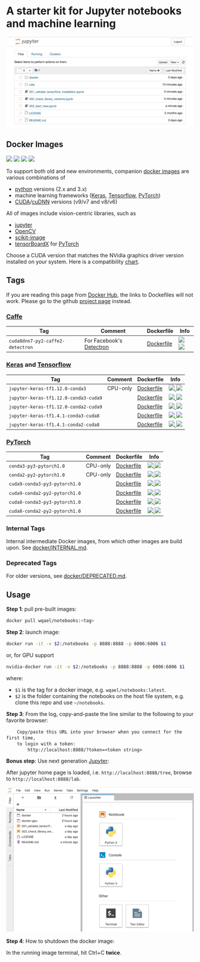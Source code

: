 # A starter kit for Jupyter notebooks and machine learning

![notebooks_screenshot](assets/notebooks.jpg)

## Docker Images

![](https://img.shields.io/docker/automated/wqael/notebooks.svg)
![](https://img.shields.io/docker/build/wqael/notebooks.svg)
![](https://img.shields.io/docker/pulls/wqael/notebooks.svg)
![](https://img.shields.io/docker/stars/wqael/notebooks.svg)

To support both old and new environments, companion [docker images](https://hub.docker.com/r/wqael/notebooks/) are various combinations of
* [python](https://www.python.org/) versions (2.x and 3.x)
* machine learning frameworks ([Keras](https://keras.io/), [Tensorflow](https://www.tensorflow.org/), [PyTorch](https://pytorch.org/))
* [CUDA](https://developer.nvidia.com/cuda-zone)/[cuDNN](https://developer.nvidia.com/cudnn) versions (v9/v7 and v8/v6)

All of images include vision-centric libraries, such as
* [jupyter](http://jupyter.org/)
* [OpenCV](https://opencv.org/)
* [scikit-image](http://scikit-image.org/)
* [tensorBoardX](https://github.com/lanpa/tensorboard-pytorch) for [PyTorch](https://pytorch.org/)

Choose a CUDA version that matches the NVidia graphics driver version installed on your system. Here is a compatibility [chart](https://gist.github.com/rlan/258b7c030364735be10c9df277cff5ed).

## Tags

If you are reading this page from [Docker Hub](https://hub.docker.com/r/wqael/notebooks/), the links to Dockefiles will not work. Please go to the github [project page](https://github.com/rlan/notebooks) instead.

### [Caffe](https://caffe2.ai/)

| Tag   | Comment | Dockerfile | Info  |
| ----- | ------- | ---------- | ----  |
| `cuda8dnn7-py2-caffe2-detectron` | For Facebook's [Detectron](https://github.com/facebookresearch/Detectron) | [Dockerfile](docker/cuda8dnn7-py2-caffe2-detectron/Dockerfile) | [![](https://images.microbadger.com/badges/image/wqael/notebooks:cuda8dnn7-py2-caffe2-detectron.svg) ![](https://images.microbadger.com/badges/commit/wqael/notebooks:cuda8dnn7-py2-caffe2-detectron.svg)](https://microbadger.com/images/wqael/notebooks:cuda8dnn7-py2-caffe2-detectron) |

### [Keras](https://keras.io/) and [Tensorflow](https://www.tensorflow.org/)

| Tag   | Comment | Dockerfile | Info  |
| ----- | ------- | ---------- | ----  |
| `jupyter-keras-tf1.12.0-conda3` | CPU-only | [Dockerfile](docker/keras-tf1.12.0-conda3/Dockerfile) | [![](https://images.microbadger.com/badges/image/wqael/notebooks:jupyter-keras-tf1.12.0-conda3.svg) ![](https://images.microbadger.com/badges/commit/wqael/notebooks:jupyter-keras-tf1.12.0-conda3.svg)](https://microbadger.com/images/wqael/notebooks:jupyter-keras-tf1.12.0-conda3) |
| `jupyter-keras-tf1.12.0-conda3-cuda9` | | [Dockerfile](docker/jupyter-keras-tf1.12.0-conda3-cuda9/Dockerfile) | [![](https://images.microbadger.com/badges/image/wqael/notebooks:jupyter-keras-tf1.12.0-conda3-cuda9.svg) ![](https://images.microbadger.com/badges/commit/wqael/notebooks:jupyter-keras-tf1.12.0-conda3-cuda9.svg)](https://microbadger.com/images/wqael/notebooks:jupyter-keras-tf1.12.0-conda3-cuda9) |
| `jupyter-keras-tf1.12.0-conda2-cuda9` | | [Dockerfile](docker/jupyter-keras-tf1.12.0-conda2-cuda9/Dockerfile) | [![](https://images.microbadger.com/badges/image/wqael/notebooks:jupyter-keras-tf1.12.0-conda2-cuda9.svg) ![](https://images.microbadger.com/badges/commit/wqael/notebooks:jupyter-keras-tf1.12.0-conda2-cuda9.svg)](https://microbadger.com/images/wqael/notebooks:jupyter-keras-tf1.12.0-conda2-cuda9) |
| `jupyter-keras-tf1.4.1-conda3-cuda8` | | [Dockerfile](docker/jupyter-keras-tf1.4.1-conda3-cuda8/Dockerfile) | [![](https://images.microbadger.com/badges/image/wqael/notebooks:jupyter-keras-tf1.4.1-conda3-cuda8.svg) ![](https://images.microbadger.com/badges/commit/wqael/notebooks:jupyter-keras-tf1.4.1-conda3-cuda8.svg)](https://microbadger.com/images/wqael/notebooks:jupyter-keras-tf1.4.1-conda3-cuda8) |
| `jupyter-keras-tf1.4.1-conda2-cuda8` | | [Dockerfile](docker/jupyter-keras-tf1.4.1-conda2-cuda8/Dockerfile) | [![](https://images.microbadger.com/badges/image/wqael/notebooks:jupyter-keras-tf1.4.1-conda2-cuda8.svg) ![](https://images.microbadger.com/badges/commit/wqael/notebooks:jupyter-keras-tf1.4.1-conda2-cuda8.svg)](https://microbadger.com/images/wqael/notebooks:jupyter-keras-tf1.4.1-conda2-cuda8) |

### [PyTorch](https://pytorch.org/)

| Tag   | Comment | Dockerfile | Info  |
| ----- | ------- | ---------- | ----  |
| `conda3-py3-pytorch1.0` | CPU-only | [Dockerfile](docker/conda3-py3-pytorch1.0/Dockerfile) | [![](https://images.microbadger.com/badges/image/wqael/notebooks:conda3-py3-pytorch1.0.svg) ![](https://images.microbadger.com/badges/commit/wqael/notebooks:conda3-py3-pytorch1.0.svg)](https://microbadger.com/images/wqael/notebooks:conda3-py3-pytorch1.0) |
| `conda2-py2-pytorch1.0` | CPU-only | [Dockerfile](docker/conda2-py2-pytorch1.0/Dockerfile) | [![](https://images.microbadger.com/badges/image/wqael/notebooks:conda2-py2-pytorch1.0.svg) ![](https://images.microbadger.com/badges/commit/wqael/notebooks:conda2-py2-pytorch1.0.svg)](https://microbadger.com/images/wqael/notebooks:conda2-py2-pytorch1.0) |
| `cuda9-conda3-py3-pytorch1.0` | | [Dockerfile](docker/cuda9-conda3-py3-pytorch1.0/Dockerfile) | [![](https://images.microbadger.com/badges/image/wqael/notebooks:cuda9-conda3-py3-pytorch1.0.svg) ![](https://images.microbadger.com/badges/commit/wqael/notebooks:cuda9-conda3-py3-pytorch1.0.svg)](https://microbadger.com/images/wqael/notebooks:cuda9-conda3-py3-pytorch1.0) |
| `cuda9-conda2-py2-pytorch1.0` | | [Dockerfile](docker/cuda9-conda2-py2-pytorch1.0/Dockerfile) | [![](https://images.microbadger.com/badges/image/wqael/notebooks:cuda9-conda2-py2-pytorch1.0.svg) ![](https://images.microbadger.com/badges/commit/wqael/notebooks:cuda9-conda2-py2-pytorch1.0.svg)](https://microbadger.com/images/wqael/notebooks:cuda9-conda2-py2-pytorch1.0) |
| `cuda8-conda3-py3-pytorch1.0` | | [Dockerfile](docker/cuda8-conda3-py3-pytorch1.0/Dockerfile) | [![](https://images.microbadger.com/badges/image/wqael/notebooks:cuda8-conda3-py3-pytorch1.0.svg) ![](https://images.microbadger.com/badges/commit/wqael/notebooks:cuda8-conda3-py3-pytorch1.0.svg)](https://microbadger.com/images/wqael/notebooks:cuda8-conda3-py3-pytorch1.0) |
| `cuda8-conda2-py2-pytorch1.0` | | [Dockerfile](docker/cuda8-conda2-py2-pytorch1.0/Dockerfile) | [![](https://images.microbadger.com/badges/image/wqael/notebooks:cuda8-conda2-py2-pytorch1.0.svg) ![](https://images.microbadger.com/badges/commit/wqael/notebooks:cuda8-conda2-py2-pytorch1.0.svg)](https://microbadger.com/images/wqael/notebooks:cuda8-conda2-py2-pytorch1.0) |


### Internal Tags

Internal intermediate Docker images, from which other images are build upon. See [docker/INTERNAL.md](docker/INTERNAL.md).

### Deprecated Tags

For older versions, see [docker/DEPRECATED.md](docker/DEPRECATED.md).


## Usage

**Step 1**: pull pre-built images:

```sh
docker pull wqael/notebooks:<tag>
```

**Step 2**: launch image:

```sh
docker run -it -v $2:/notebooks -p 8888:8888 -p 6006:6006 $1
```

or, for GPU support

```sh
nvidia-docker run -it -v $2:/notebooks -p 8888:8888 -p 6006:6006 $1
```

where:

* `$1` is the tag for a docker image, e.g. `wqael/notebooks:latest`.
* `$2` is the folder containing the notebooks on the host file system, e.g. clone this repo and use `~/notebooks`.


**Step 3**: From the log, copy-and-paste the line similar to the following to your favorite browser:

```
    Copy/paste this URL into your browser when you connect for the first time,
    to login with a token:
        http://localhost:8888/?token=<token string>
```

**Bonus step**: Use next generation [Jupyter](http://jupyterlab.readthedocs.io/en/latest/):

After jupyter home page is loaded, i.e. `http://localhost:8888/tree`, browse to `http://localhost:8888/lab`.

![jupyter_lab_screenshot](assets/jupyter_lab.jpg)

**Step 4**: How to shutdown the docker image:

In the running image terminal, hit Ctrl+C **twice**.
